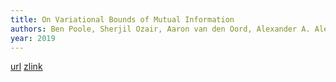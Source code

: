 ```yaml
---
title: On Variational Bounds of Mutual Information
authors: Ben Poole, Sherjil Ozair, Aaron van den Oord, Alexander A. Alemi, George Tucker
year: 2019
---
```

[url](http://arxiv.org/abs/1905.06922)
[zlink](zotero://select/items/@pooleVariationalBoundsMutual2019)

